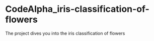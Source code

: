 # CodeAlpha_iris-classification-of-flowers
The project dives you into the iris classification of flowers 
